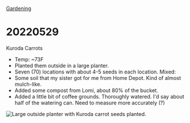 [Gardening](index.md)
# 20220529

Kuroda Carrots
* Temp: ~73F
* Planted them outside in a large planter.
* Seven (70) locations with about 4-5 seeds in each location.
Mixed:
* Some soil that my sister got for me from Home Depot. Kind of almost mulch-like.
* Added some compost from Lomi, about 80% of the bucket.
* Added a little bit of coffee grounds.
Thoroughly watered. I'd say about half of the watering can. Need to measure more accurately (?)

![Large outside planter with Kuroda carrot seeds planted.](https://drive.google.com/file/d/113OK70ghl4gliaAcgpvHC4XdDwNGds81/view?usp=sharing)